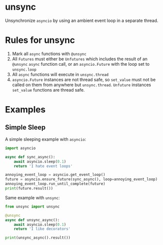 # unsync
Unsynchronize `asyncio` by using an ambient event loop in a separate thread.

# Rules for unsync
1. Mark all `async` functions with `@unsync`
2. All `Futures` must either be `Unfutures` which includes
    the result of an `@unsync` `async` function call,
    or an `asyncio.Future` with the loop set to `unsync.loop`
3. All `async` functions will execute in `unsync.thread`
4. `asyncio.Future` instances are not thread safe, so `set_value`
    must not be called on them from anywhere but `unsync.thread`.
    `Unfuture` instances `set_value` functions are thread safe.


# Examples
## Simple Sleep
A simple sleeping example with `asyncio`:
```python
import asyncio

async def sync_async():
    await asyncio.sleep(0.1)
    return 'I hate event loops'

annoying_event_loop = asyncio.get_event_loop()
future = asyncio.ensure_future(sync_async(), loop=annoying_event_loop)
annoying_event_loop.run_until_complete(future)
print(future.result())
```

Same example with `unsync`:
```python
from unsync import unsync

@unsync
async def unsync_async():
    await asyncio.sleep(0.1)
    return 'I like decorators'

print(unsync_async().result())
```